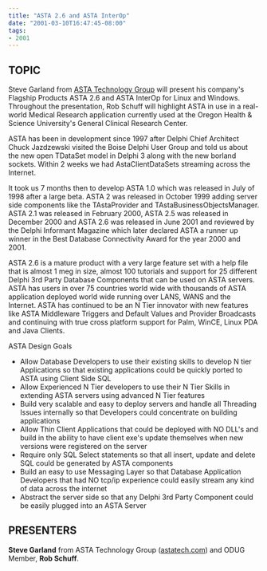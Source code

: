 ```yaml
---
title: "ASTA 2.6 and ASTA InterOp"
date: "2001-03-10T16:47:45-08:00"
tags:
- 2001
---
```

## TOPIC ##

Steve Garland from [ASTA Technology Group](http://www.astatech.com/) will present his company's Flagship Products ASTA 2.6 and ASTA InterOp for Linux and Windows.  Throughout the presentation, Rob Schuff will highlight ASTA in use in a real-world Medical Research application currently used at the Oregon Health & Science University's General Clinical Research Center.

ASTA has been in development since 1997 after Delphi Chief Architect Chuck Jazdzewski visited the Boise Delphi User Group and told us about the new open TDataSet model in Delphi 3 along with the new borland sockets. Within 2 weeks we had AstaClientDataSets streaming across the Internet.

It took us 7 months then to develop ASTA 1.0 which was released in July of 1998 after a large beta. ASTA 2 was released in October 1999 adding server side components like the TAstaProvider and TAstaBusinessObjectsManager. ASTA 2.1 was released in February 2000, ASTA 2.5 was released in December 2000 and ASTA 2.6 was released in June 2001 and reviewed by the Delphi Informant Magazine which later declared ASTA a runner up winner in the Best Database Connectivity Award for the year 2000 and 2001.

ASTA 2.6 is a mature product with a very large feature set with a help file that is almost 1 meg in size, almost 100 tutorials and support for 25 different Delphi 3rd Party Database Components that can be used on ASTA servers. ASTA has users in over 75 countries world wide with thousands of ASTA application deployed world wide running over LANS, WANS and the Internet. ASTA has continued to be an N Tier innovator with new features like ASTA Middleware Triggers and Default Values and Provider Broadcasts and continuing with true cross platform support for Palm, WinCE, Linux PDA and Java Clients.

ASTA Design Goals


- Allow Database Developers to use their existing skills to develop N tier Applications so that existing applications could be quickly ported to ASTA using Client Side SQL
- Allow Experienced N Tier developers to use their N Tier Skills in extending ASTA servers using advanced N Tier features
- Build very scalable and easy to deploy servers and handle all Threading Issues internally so that Developers could concentrate on building applications
- Allow Thin Client Applications that could be deployed with NO DLL's and build in the ability to have client exe's update themselves when new versions were registered on the server
- Require only SQL Select statements so that all insert, update and delete SQL could be generated by ASTA components
- Build an easy to use Messaging Layer so that Database Application Developers that had NO tcp/ip experience could easily stream any kind of data across the internet
- Abstract the server side so that any Delphi 3rd Party Component could be easily plugged into an ASTA Server

## PRESENTERS ##

**Steve Garland** from ASTA Technology Group ([astatech.com](http://astatech.com)) and ODUG Member, **Rob Schuff**.
